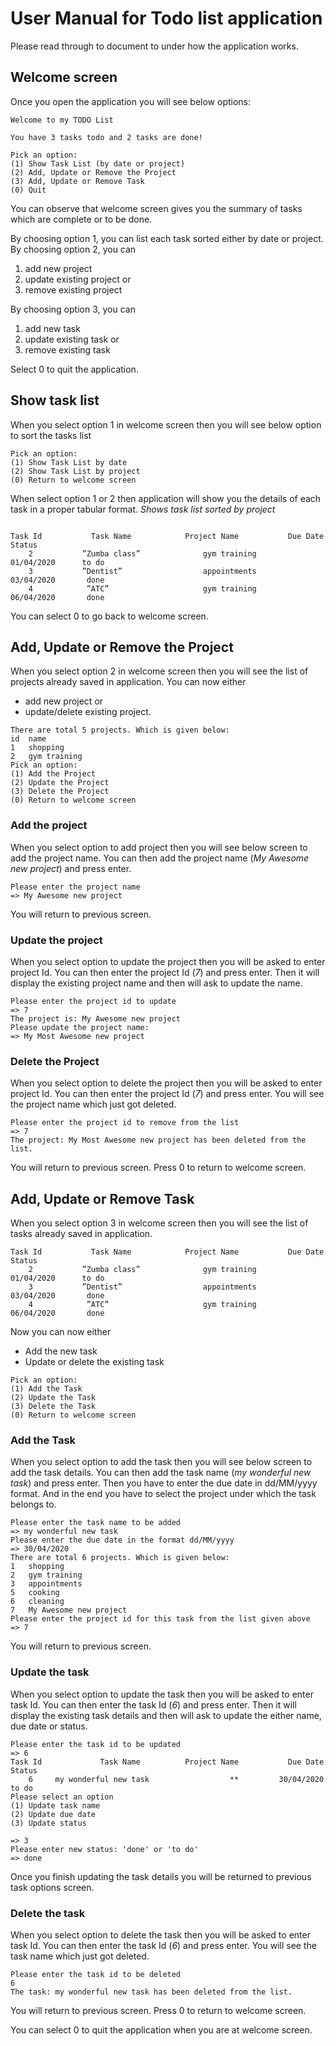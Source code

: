 # User Manual for Todo list application

Please read through to document to under how the application works.

## Welcome screen

Once you open the application you will see below options:

```
Welcome to my TODO List

You have 3 tasks todo and 2 tasks are done!

Pick an option:
(1) Show Task List (by date or project)
(2) Add, Update or Remove the Project
(3) Add, Update or Remove Task
(0) Quit
```

You can observe that welcome screen gives you the summary of tasks which are complete or to be done.

By choosing option 1, you can list each task sorted either by date or project.
By choosing option 2, you can 
1. add new project 
1. update existing project or 
1. remove existing project

By choosing option 3, you can 
1. add new task 
1. update existing task or 
1. remove existing task

Select 0 to quit the application.


## Show task list

When you select option 1 in welcome screen then you will see below option to sort the tasks list 

```
Pick an option:
(1) Show Task List by date
(2) Show Task List by project
(0) Return to welcome screen
```

When select option 1 or 2 then application will show you the details of each task in a proper tabular format.
*Shows task list sorted by project*
```

Task Id	          Task Name 		   Project Name 		  Due Date 		Status
    2           ”Zumba class”              gym training			01/04/2020		to do
    3           ”Dentist”                  appointments			03/04/2020		 done
    4            ”ATC”                     gym training			06/04/2020		 done
```

You can select 0 to go back to welcome screen.


## Add, Update or Remove the Project

When you select option 2 in welcome screen then you will see the list of projects already saved in application.
You can now either 
* add new project or 
* update/delete existing project.

```
There are total 5 projects. Which is given below:
id	name
1	shopping
2	gym training
Pick an option:
(1) Add the Project
(2) Update the Project
(3) Delete the Project
(0) Return to welcome screen
```

### Add the project

When you select option to add project then you will see below screen to add the project name.
You can then add the project name (*My Awesome new project*) and press enter.
```
Please enter the project name 
=> My Awesome new project
```

You will return to previous screen.

### Update the project

When you select option to update the project then you will be asked to enter project Id.
You can then enter the project Id (*7*) and press enter.
Then it will display the existing project name and then will ask to update the name.
```
Please enter the project id to update
=> 7
The project is: My Awesome new project
Please update the project name: 
=> My Most Awesome new project
```

### Delete the Project
When you select option to delete the project then you will be asked to enter project Id.
You can then enter the project Id (*7*) and press enter. You will see the project name which just got deleted.

```
Please enter the project id to remove from the list
=> 7
The project: My Most Awesome new project has been deleted from the list.
```
You will return to previous screen. Press 0 to return to welcome screen.


## Add, Update or Remove Task

When you select option 3 in welcome screen then you will see the list of tasks already saved in application.

```
Task Id	          Task Name 		   Project Name 		  Due Date 		Status
    2           ”Zumba class”              gym training			01/04/2020		to do
    3           ”Dentist”                  appointments			03/04/2020		 done
    4            ”ATC”                     gym training			06/04/2020		 done
```

Now you can now either 
* Add the new task
* Update or delete the existing task

```
Pick an option:
(1) Add the Task
(2) Update the Task
(3) Delete the Task
(0) Return to welcome screen
```

### Add the Task

When you select option to add the task then you will see below screen to add the task details.
You can then add the task name (*my wonderful new task*) and press enter.
Then you have to enter the due date in dd/MM/yyyy format.
And in the end you have to select the project under which the task belongs to.
```
Please enter the task name to be added
=> my wonderful new task
Please enter the due date in the format dd/MM/yyyy
=> 30/04/2020
There are total 6 projects. Which is given below:
1	shopping
2	gym training
3	appointments
5	cooking
6	cleaning
7	My Awesome new project
Please enter the project id for this task from the list given above
=> 7
```

You will return to previous screen.

### Update the task

When you select option to update the task then you will be asked to enter task Id.
You can then enter the task Id (*6*) and press enter.
Then it will display the existing task details and then will ask to update the either name, due date or status.
```
Please enter the task id to be updated
=> 6
Task Id				Task Name 		   Project Name 		  Due Date 		Status
    6     my wonderful new task		             **			30/04/2020		to do
Please select an option
(1) Update task name
(2) Update due date
(3) Update status

=> 3
Please enter new status: 'done' or 'to do'
=> done
```
Once you finish updating the task details you will be returned to previous task options screen.

### Delete the task
When you select option to delete the task then you will be asked to enter task Id.
You can then enter the task Id (*6*) and press enter. You will see the task name which just got deleted.

```
Please enter the task id to be deleted
6
The task: my wonderful new task has been deleted from the list.
```
You will return to previous screen. Press 0 to return to welcome screen.


You can select 0 to quit the application when you are at welcome screen.